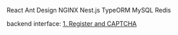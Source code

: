 
React 
Ant Design
NGINX
Nest.js
TypeORM
MySQL
Redis

backend interface:
[1. Register and CAPTCHA](/assets/1.png)